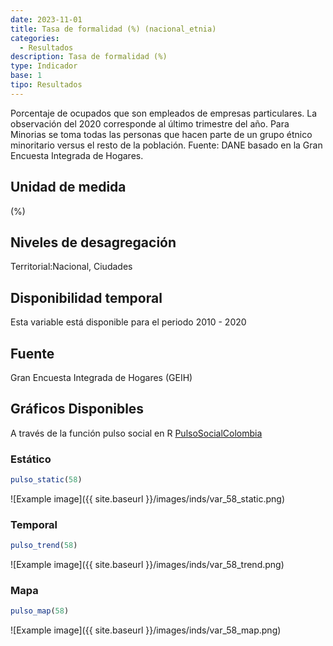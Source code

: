 ```yaml
---
date: 2023-11-01
title: Tasa de formalidad (%) (nacional_etnia)
categories:
  - Resultados
description: Tasa de formalidad (%)
type: Indicador
base: 1
tipo: Resultados
--- 
```


Porcentaje de ocupados que son empleados de empresas particulares. La observación del 2020 corresponde al último trimestre del año. Para Minorias se toma todas las personas que hacen parte de un grupo étnico minoritario versus el resto de la población.
Fuente: DANE basado en la Gran Encuesta Integrada de Hogares.

## Unidad de medida
(%)

## Niveles de desagregación
Territorial:Nacional, Ciudades

## Disponibilidad temporal
Esta variable está disponible para el periodo 2010 - 2020

## Fuente
Gran Encuesta Integrada de Hogares (GEIH)

## Gráficos Disponibles

A través de la función pulso social en R [PulsoSocialColombia](https://github.com/pulsosocialcolombia/PulsoSocialColombia)

### Estático

``` R
pulso_static(58)
```

![Example image]({{ site.baseurl }}/images/inds/var_58_static.png)

### Temporal

``` R
pulso_trend(58)
```

![Example image]({{ site.baseurl }}/images/inds/var_58_trend.png)

### Mapa

``` R
pulso_map(58)
```

![Example image]({{ site.baseurl }}/images/inds/var_58_map.png)